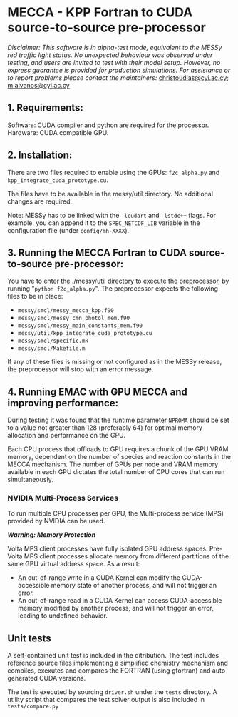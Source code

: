 # MECCA - KPP Fortran to CUDA source-to-source pre-processor

*Disclaimer: This software is in alpha-test mode, 
equivalent to the MESSy red traffic light status.
No unexpected behaviour was observed under testing, and users are 
invited to test with their model setup. However, no express guarantee
is provided for production simulations. 
For assistance or to report problems please contact the maintainers:*
christoudias@cyi.ac.cy; m.alvanos@cyi.ac.cy
 
## 1. Requirements:

Software: CUDA compiler and python are required for the processor. 
Hardware: CUDA compatible GPU. 

## 2. Installation:

There are two files required to enable using the GPUs: 
`f2c_alpha.py`  and `kpp_integrate_cuda_prototype.cu`. 

The files have to be available in the messy/util directory. 
No additional changes are required. 

Note: MESSy has to be linked with the `-lcudart` and `-lstdc++` flags. 
For example, you can append it to the `SPEC_NETCDF_LIB` variable 
in the configuration file (under `config/mh-XXXX`).

## 3. Running the MECCA Fortran to CUDA source-to-source pre-processor:

You have to enter the ./messy/util directory to execute the
preprocessor, by running "`python f2c_alpha.py`". The preprocessor expects
the following files to be in place:

* `messy/smcl/messy_mecca_kpp.f90`
* `messy/smcl/messy_cmn_photol_mem.f90`
* `messy/smcl/messy_main_constants_mem.f90`
* `messy/util/kpp_integrate_cuda_prototype.cu`
* `messy/smcl/specific.mk`
* `messy/smcl/Makefile.m`
 
If any of these files is missing or not configured as in the MESSy release,
the preprocessor will stop with an error message.

## 4. Running EMAC with GPU MECCA and improving performance:

During testing it was found that the runtime parameter `NPROMA` should be set 
to a value not greater than 128 (preferably 64) for optimal memory allocation 
and performance on the GPU.

Each CPU process that offloads to GPU requires a chunk of the GPU VRAM memory,
dependent on the number of species and reaction constants in the MECCA mechanism. 
The number of GPUs per node and VRAM memory available in each GPU dictates the
total number of CPU cores that can run simultaneously.

### NVIDIA Multi-Process Services
To run multiple CPU processes per GPU, the Multi-process service (MPS) provided 
by NVIDIA can be used.

***Warning: Memory Protection***

Volta MPS client processes have fully isolated GPU address spaces. Pre-Volta MPS client 
processes allocate memory from different partitions of the same GPU virtual address space. As a result:

* An out-of-range write in a CUDA Kernel can modify the CUDA-accessible memory state of
another process, and will not trigger an error.
* An out-of-range read in a CUDA Kernel can access CUDA-accessible memory modified by 
another process, and will not trigger an error, leading to undefined behavior.

## Unit tests

A self-contained unit test is included in the ditribution. The test includes 
reference source files implementing a simplified chemistry mechanism and 
compiles, exexutes and compares the FORTRAN (using gfortran) 
and auto-generated CUDA versions.

The test is executed by sourcing `driver.sh` under the `tests` directory. 
A utility script that compares the test solver output is also included in `tests/compare.py`

